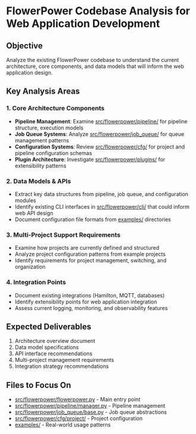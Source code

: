 # FlowerPower Codebase Analysis for Web Application Development

## Objective
Analyze the existing FlowerPower codebase to understand the current architecture, core components, and data models that will inform the web application design.

## Key Analysis Areas

### 1. Core Architecture Components
- **Pipeline Management**: Examine [src/flowerpower/pipeline/](src/flowerpower/pipeline/) for pipeline structure, execution models
- **Job Queue Systems**: Analyze [src/flowerpower/job_queue/](src/flowerpower/job_queue/) for queue management patterns
- **Configuration Systems**: Review [src/flowerpower/cfg/](src/flowerpower/cfg/) for project and pipeline configuration schemas
- **Plugin Architecture**: Investigate [src/flowerpower/plugins/](src/flowerpower/plugins/) for extensibility patterns

### 2. Data Models & APIs
- Extract key data structures from pipeline, job queue, and configuration modules
- Identify existing CLI interfaces in [src/flowerpower/cli/](src/flowerpower/cli/) that could inform web API design
- Document configuration file formats from [examples/](examples/) directories

### 3. Multi-Project Support Requirements
- Examine how projects are currently defined and structured
- Analyze project configuration patterns from example projects
- Identify requirements for project management, switching, and organization

### 4. Integration Points
- Document existing integrations (Hamilton, MQTT, databases)
- Identify extensibility points for web application integration
- Assess current logging, monitoring, and observability features

## Expected Deliverables
1. Architecture overview document
2. Data model specifications
3. API interface recommendations
4. Multi-project management requirements
5. Integration strategy recommendations

## Files to Focus On
- [src/flowerpower/flowerpower.py](src/flowerpower/flowerpower.py) - Main entry point
- [src/flowerpower/pipeline/manager.py](src/flowerpower/pipeline/manager.py) - Pipeline management
- [src/flowerpower/job_queue/base.py](src/flowerpower/job_queue/base.py) - Job queue abstractions
- [src/flowerpower/cfg/project/](src/flowerpower/cfg/project/) - Project configuration
- [examples/](examples/) - Real-world usage patterns